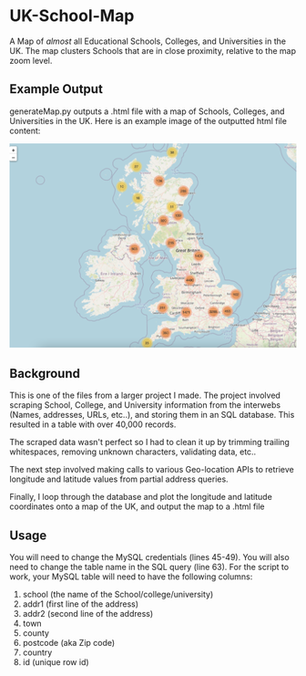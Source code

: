 # UK-School-Map
A Map of *almost* all Educational Schools, Colleges, and Universities in the UK. The map clusters Schools that are in close proximity, relative to the map zoom level.

## Example Output
generateMap.py outputs a .html file with a map of Schools, Colleges, and Universities in the UK. Here is an example image of the outputted html file content:

![Map.html](https://github.com/dmumford/UK-School-Map/raw/main/example+output.png?raw=true)

## Background
This is one of the files from a larger project I made. The project involved scraping School, College, and University
information from the interwebs (Names, addresses, URLs, etc..), and storing them in an SQL database. This resulted in a table with over 40,000 records.

The scraped data wasn't perfect so I had to clean it up by trimming trailing whitespaces, removing unknown characters, validating data, etc..

The next step involved making calls to various Geo-location APIs to retrieve longitude and latitude values from partial address queries.

Finally, I loop through the database and plot the longitude and latitude coordinates onto a map of the UK, and output the map to a .html file


## Usage
You will need to change the MySQL credentials (lines 45-49). You will also need to change the table name in the SQL query (line 63). For the script to work, your MySQL table will need to have the following columns:

1. school (the name of the School/college/university)
2. addr1 (first line of the address)
3. addr2 (second line of the address)
4. town
5. county
6. postcode (aka Zip code)
7. country
8. id (unique row id)
